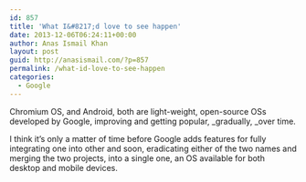 ```yaml
---
id: 857
title: 'What I&#8217;d love to see happen'
date: 2013-12-06T06:24:11+00:00
author: Anas Ismail Khan
layout: post
guid: http://anasismail.com/?p=857
permalink: /what-id-love-to-see-happen
categories:
  - Google
---
```

Chromium OS, and Android, both are light-weight, open-source OSs developed by Google, improving and getting popular, _gradually, _over time.

I think it&#8217;s only a matter of time before Google adds features for fully integrating one into other and soon, eradicating either of the two names and merging the two projects, into a single one, an OS available for both desktop and mobile devices.